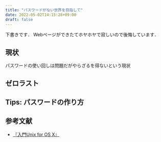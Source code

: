 ```yaml
---
title: "パスワードがない世界を目指して"
date: 2022-05-02T14:15:28+09:00
draft: false
---
```


下書きです．
Webページができたてホヤホヤで寂しいので後悔しています．

## 現状

パスワードの使い回しは問題だがやらざるを得ないという現状

## ゼロラスト

## Tips: パスワードの作り方

## 参考文献

- [『入門Unix for OS X』](https://www.amazon.co.jp/%E5%85%A5%E9%96%80-Unix-OS-X-%E7%AC%AC5%E7%89%88/dp/4873116449)
